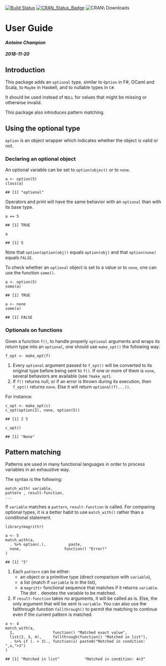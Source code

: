 [![Build Status](https://travis-ci.org/antoinechampion/optional.svg?branch=master)](https://travis-ci.org/antoinechampion/optional) [![CRAN\_Status\_Badge](http://www.r-pkg.org/badges/version/optional)](https://cran.r-project.org/package=optional) ![CRAN\ Downloads](https://cranlogs.r-pkg.org/badges/optional)

<!DOCTYPE html>

<html xmlns="http://www.w3.org/1999/xhtml">

<head>

<meta charset="utf-8">
<meta http-equiv="Content-Type" content="text/html; charset=utf-8" />
<meta name="generator" content="pandoc" />

<meta name="viewport" content="width=device-width, initial-scale=1">

</head>

<body><div id="MathJax_Message" style="display: none;"></div>




<h1 class="title toc-ignore">User Guide</h1>
<h4 class="author"><em>Antoine Champion</em></h4>
<h4 class="date"><em>2018-11-20</em></h4>



<section id="introduction" class="level2">
  <h2>Introduction</h2>
  <p>This package adds an <code>optional</code> type, similar to <code>Option</code> in F#, OCaml and Scala, to <code>Maybe</code> in Haskell, and to nullable types in <code>C#</code>.</p>
  <p>It should be used instead of <code>NULL</code> for values that might be missing or otherwise invalid.</p>
  <p>This package also introduces pattern matching.</p>
</section>
<section id="using-the-optional-type" class="level2">
  <h2>Using the optional type</h2>
  <p><code>option</code> is an object wrapper which indicates whether the object is valid or not.</p>
  <section id="declaring-an-optional-object" class="level3">
    <h3>Declaring an optional object</h3>
    <p>An optional variable can be set to <code>option(object)</code> or to <code>none</code>.</p>
    <div class="sourceCode" id="cb1"><pre class="sourceCode r"><code class="sourceCode r"><a class="sourceLine" id="cb1-1" title="1">a &lt;-<span class="st"> </span><span class="kw">option</span>(<span class="dv">5</span>)</a>
<a class="sourceLine" id="cb1-2" title="2"><span class="kw">class</span>(a)</a></code></pre></div>
    <pre><code>## [1] "optional"</code></pre>
    <p>Operators and print will have the same behavior with an <code>optional</code> than with its base type.</p>
    <div class="sourceCode" id="cb3"><pre class="sourceCode r"><code class="sourceCode r"><a class="sourceLine" id="cb3-1" title="1">a <span class="op">==</span><span class="st"> </span><span class="dv">5</span></a></code></pre></div>
    <pre><code>## [1] TRUE</code></pre>
    <div class="sourceCode" id="cb5"><pre class="sourceCode r"><code class="sourceCode r"><a class="sourceLine" id="cb5-1" title="1">a</a></code></pre></div>
    <pre><code>## [1] 5</code></pre>
    <p>Note that <code>option(option(obj))</code> equals <code>option(obj)</code> and that <code>option(none)</code> equals <code>FALSE</code>.</p>
    <p>To check whether an <code>optional</code> object is set to a value or to <code>none</code>, one can use the function <code>some()</code>.</p>
    <div class="sourceCode" id="cb7"><pre class="sourceCode r"><code class="sourceCode r"><a class="sourceLine" id="cb7-1" title="1">a &lt;-<span class="st"> </span><span class="kw">option</span>(<span class="dv">5</span>)</a>
<a class="sourceLine" id="cb7-2" title="2"><span class="kw">some</span>(a)</a></code></pre></div>
    <pre><code>## [1] TRUE</code></pre>
    <div class="sourceCode" id="cb9"><pre class="sourceCode r"><code class="sourceCode r"><a class="sourceLine" id="cb9-1" title="1">a &lt;-<span class="st"> </span>none</a>
<a class="sourceLine" id="cb9-2" title="2"><span class="kw">some</span>(a)</a></code></pre></div>
    <pre><code>## [1] FALSE</code></pre>
  </section>
  <section id="optionals-on-functions" class="level3">
    <h3>Optionals on functions</h3>
    <p>Given a function <code>f()</code>, to handle properly <code>optional</code> arguments and wraps its return type into an <code>optional</code>, one should use <code>make_opt()</code> the following way:</p>
    <pre><code>f_opt &lt;- make_opt(f)</code></pre>
    <ol type="1">
      <li>Every <code>optional</code> argument passed to <code>f_opt()</code> will be converted to its original type before being sent to <code>f()</code>. If one or more of them is <code>none</code>, several behaviors are available (see <code>?make_opt</code>).</li>
      <li>If <code>f()</code> returns null, or if an error is thrown during its execution, then <code>f_opt()</code> returns <code>none</code>. Else it will return <code>optional(f(...))</code>.</li>
    </ol>
    <p>For instance:</p>
    <div class="sourceCode" id="cb12"><pre class="sourceCode r"><code class="sourceCode r"><a class="sourceLine" id="cb12-1" title="1">c_opt &lt;-<span class="st"> </span><span class="kw">make_opt</span>(c)</a>
<a class="sourceLine" id="cb12-2" title="2"><span class="kw">c_opt</span>(<span class="kw">option</span>(<span class="dv">2</span>), none, <span class="kw">option</span>(<span class="dv">5</span>))</a></code></pre></div>
    <pre><code>## [1] 2 5</code></pre>
    <div class="sourceCode" id="cb14"><pre class="sourceCode r"><code class="sourceCode r"><a class="sourceLine" id="cb14-1" title="1"><span class="kw">c_opt</span>()</a></code></pre></div>
    <pre><code>## [1] "None"</code></pre>
  </section>
</section>
<section id="pattern-matching" class="level2">
  <h2>Pattern matching</h2>
  <p>Patterns are used in many functional languages in order to process variables in an exhaustive way.</p>
  <p>The syntax is the following:</p>
  <pre><code>match_with( variable,
pattern , result-function,
...</code></pre>
  <p>If <code>variable</code> matches a <code>pattern</code>, <code>result-function</code> is called. For comparing optional types, it is a better habit to use <code>match_with()</code> rather than a conditional statement.</p>
  <div class="sourceCode" id="cb17"><pre class="sourceCode r"><code class="sourceCode r"><a class="sourceLine" id="cb17-1" title="1"><span class="kw">library</span>(magrittr)</a>
<a class="sourceLine" id="cb17-2" title="2"></a>
<a class="sourceLine" id="cb17-3" title="3">a &lt;-<span class="st"> </span><span class="dv">5</span></a>
<a class="sourceLine" id="cb17-4" title="4"><span class="kw">match_with</span>(a,</a>
<a class="sourceLine" id="cb17-5" title="5">  . <span class="op">%&gt;%</span><span class="st"> </span><span class="kw">option</span>(.),          paste,</a>
<a class="sourceLine" id="cb17-6" title="6">  none,                   <span class="cf">function</span>() <span class="st">"Error!"</span></a>
<a class="sourceLine" id="cb17-7" title="7">)</a></code></pre></div>
  <pre><code>## [1] "5"</code></pre>
  <ol type="1">
    <li>Each <code>pattern</code> can be either:
      <ul>
        <li>an object or a primitive type (direct comparison with <code>variable</code>),</li>
        <li>a list (match if <code>variable</code> is in the list),</li>
        <li>a <code>magrittr</code> functional sequence that matches if it returns <code>variable</code>. The dot <code>.</code> denotes the variable to be matched.</li>
      </ul></li>
    <li>If <code>result-function</code> takes no arguments, it will be called as is. Else, the only argument that will be sent is <code>variable</code>. You can also use the fallthrough function <code>fallthrough()</code> to permit the matching to continue even if the current pattern is matched.</li>
  </ol>
  <div class="sourceCode" id="cb19"><pre class="sourceCode r"><code class="sourceCode r"><a class="sourceLine" id="cb19-1" title="1">a &lt;-<span class="st"> </span><span class="dv">4</span></a>
<a class="sourceLine" id="cb19-2" title="2"><span class="kw">match_with</span>(a,</a>
<a class="sourceLine" id="cb19-3" title="3">  <span class="dv">1</span>,                 <span class="cf">function</span>() <span class="st">"Matched exact value"</span>,</a>
<a class="sourceLine" id="cb19-4" title="4">  <span class="kw">list</span>(<span class="dv">2</span>, <span class="dv">3</span>, <span class="dv">4</span>),     <span class="kw">fallthrough</span>(<span class="cf">function</span>() <span class="st">"Matched in list"</span>),</a>
<a class="sourceLine" id="cb19-5" title="5">  . <span class="op">%&gt;%</span><span class="st"> </span><span class="cf">if</span> (. <span class="op">&gt;</span><span class="st"> </span><span class="dv">3</span>)., <span class="cf">function</span>(x) <span class="kw">paste0</span>(<span class="st">"Matched in condition: "</span>,x,<span class="st">"&gt;3"</span>)</a>
<a class="sourceLine" id="cb19-6" title="6">)</a></code></pre></div>
  <pre><code>## [1] "Matched in list"           "Matched in condition: 4&gt;3"</code></pre>
</section>



<!-- dynamically load mathjax for compatibility with self-contained -->
<script>
  (function () {
    var script = document.createElement("script");
    script.type = "text/javascript";
    script.src  = "https://mathjax.rstudio.com/latest/MathJax.js?config=TeX-AMS-MML_HTMLorMML";
    document.getElementsByTagName("head")[0].appendChild(script);
  })();
</script>



</body>
</html>
